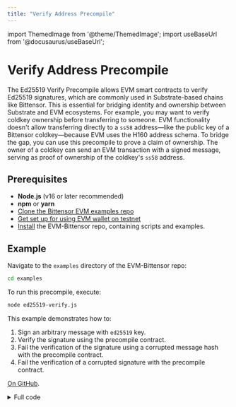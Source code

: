 ```yaml
---
title: "Verify Address Precompile"
---
```


import ThemedImage from '@theme/ThemedImage';
import useBaseUrl from '@docusaurus/useBaseUrl';

# Verify Address Precompile

The Ed25519 Verify Precompile allows EVM smart contracts to verify Ed25519 signatures, which are commonly used in Substrate-based chains like Bittensor. This is essential for bridging identity and ownership between Substrate and EVM ecosystems. For example, you may want to verify coldkey ownership before transferring to someone. EVM functionality doesn't allow transferring directly to a `ss58` address—like the public key of a Bittensor coldkey—because EVM uses the H160 address schema. To bridge the gap, you can use this precompile to prove a claim of ownership. The owner of a coldkey can send an EVM transaction with a signed message, serving as proof of ownership of the coldkey's `ss58` address.

## Prerequisites

- **Node.js** (v16 or later recommended)
- **npm** or **yarn**
- [Clone the Bittensor EVM examples repo](./install.md)
- [Get set up for using EVM wallet on testnet](./evm-testnet-with-metamask-wallet)
- [Install](./install) the EVM-Bittensor repo, containing scripts and examples.

## Example

Navigate to the `examples` directory of the EVM-Bittensor repo:

  ```bash
  cd examples
  ```
To run this precompile, execute:

  ```bash
  node ed25519-verify.js
  ```

This example demonstrates how to:

1. Sign an arbitrary message with `ed25519` key. 
2. Verify the signature using the precompile contract.
3. Fail the verification of the signature using a corrupted message hash with the precompile contract.
4. Fail the verification of a corrupted signature with the precompile contract.


[On GitHub](https://github.com/opentensor/evm-bittensor/blob/main/examples/ed25519-verify.js).

<details>
  <summary>Full code</summary>
```js
const { ethers } = require('ethers');
const { Keyring } = require('@polkadot/keyring');

// PROTECT YOUR PRIVATE KEYS WELL, NEVER COMMIT THEM TO GITHUB OR SHARE WITH ANYONE
const { rpcUrl } = require('./config.js');

const provider = new ethers.JsonRpcProvider(rpcUrl);

const IED25519VERIFY_ADDRESS = '0x0000000000000000000000000000000000000402';
const IEd25519VerifyABI = [
    {
        "inputs": [
            { "internalType": "bytes32", "name": "message", "type": "bytes32" },
            { "internalType": "bytes32", "name": "publicKey", "type": "bytes32" },
            { "internalType": "bytes32", "name": "r", "type": "bytes32" },
            { "internalType": "bytes32", "name": "s", "type": "bytes32" }
        ],
        "name": "verify",
        "outputs": [{ "internalType": "bool", "name": "", "type": "bool" }],
        "stateMutability": "pure",
        "type": "function"
    }
];

async function main() {
  const keyring = new Keyring({ type: 'ed25519' });
  const myAccount = keyring.addFromUri('//Alice');

  //////////////////////////////////////////////////////////////////////
  // Generate a signature

  // Your message to sign
  const message = 'Sign this message';
  const messageU8a = new TextEncoder().encode(message);
  const messageHex = ethers.hexlify(messageU8a); // Convert message to hex string
  const messageHash = ethers.keccak256(messageHex); // Hash the message to fit into bytes32
  console.log(`messageHash = ${messageHash}`);
  const hashedMessageBytes = hexToBytes(messageHash);

  // Sign the message
  const signature = myAccount.sign(hashedMessageBytes);
  console.log(`Signature: ${bytesToHex(signature)}`);

  // Verify the signature locally
  const isValid = myAccount.verify(hashedMessageBytes, signature, myAccount.publicKey);
  console.log(`Is the signature valid? ${isValid}`);

  //////////////////////////////////////////////////////////////////////
  // Verify the signature using the precompile contract

  const publicKeyBytes = bytesToHex(myAccount.publicKey);
  console.log(`publicKeyBytes = ${publicKeyBytes}`);

  // Split signture into Commitment (R) and response (s)
  let r = signature.slice(0, 32); // Commitment, a.k.a. "r" - first 32 bytes
  let s = signature.slice(32, 64); // Response, a.k.a. "s" - second 32 bytes
  let rBytes = bytesToHex(r);
  let sBytes = bytesToHex(s);
  const ed25519Contract = new ethers.Contract(IED25519VERIFY_ADDRESS, IEd25519VerifyABI, provider);
  const isPrecompileValid = await ed25519Contract.verify(messageHash, publicKeyBytes, rBytes, sBytes);
  console.log(`Is the signature valid according to the smart contract? ${isPrecompileValid}`);

  //////////////////////////////////////////////////////////////////////
  // Verify the signature for bad data using the precompile contract

  let brokenHashedMessageBytes = hashedMessageBytes;
  brokenHashedMessageBytes[0] = (brokenHashedMessageBytes[0] + 1) % 0xff;
  const brokenMessageHash = bytesToHex(brokenHashedMessageBytes);
  console.log(`brokenMessageHash = ${brokenMessageHash}`);
  const isPrecompileValidBadData = await ed25519Contract.verify(brokenMessageHash, publicKeyBytes, rBytes, sBytes);
  console.log(`Is the signature valid according to the smart contract for broken data? ${isPrecompileValidBadData}`);

  //////////////////////////////////////////////////////////////////////
  // Verify the bad signature for good data using the precompile contract

  let brokenR = r;
  brokenR[0] = (brokenR[0] + 1) % 0xff;
  rBytes = bytesToHex(r);
  const isPrecompileValidBadSignature = await ed25519Contract.verify(messageHash, publicKeyBytes, rBytes, sBytes);
  console.log(`Is the signature valid according to the smart contract for broken signature? ${isPrecompileValidBadSignature}`);
}

main().catch(console.error);

function hexToBytes(hex) {
  // Remove the '0x' prefix if it exists
  if (hex.startsWith('0x')) {
      hex = hex.slice(2);
  }

  // Initialize the array
  var bytes = new Uint8Array(hex.length / 2);

  // Loop through each pair of characters
  for (var i = 0; i < bytes.length; i++) {
      // Convert the pair of characters to a byte
      bytes[i] = parseInt(hex.substr(i * 2, 2), 16);
  }

  return bytes;
}

function bytesToHex(bytes) {
  // Initialize the hex string
  var hex = [];

  // Loop through each byte
  for (var i = 0; i < bytes.length; i++) {
      // Convert each byte to a hex string and add it to the array
      // Ensure it is two digits by padding with a zero if necessary
      hex.push((bytes[i] >>> 4).toString(16));
      hex.push((bytes[i] & 0xF).toString(16));
  }

  // Join all hex string parts into one string
  return '0x' + hex.join('');
}
```
</details>
## Example Output

```
node ed25519-verify.js
@polkadot/util has multiple versions, ensure that there is only one installed.
Either remove and explicitly install matching versions or dedupe using your package manager.
The following conflicting packages were found:
	cjs 12.2.1	node_modules/@polkadot/keyring/node_modules/@polkadot/util/cjs
	cjs 13.5.1	node_modules/@polkadot/util/cjs
messageHash = 0xd6ce89c7d4f347455c7dddf19b42e0357edd7587b73b81b384810253c3c3c8ff
Signature: 0x35c3c28c3470ea348343cea4881bd353843236df73a04300261cb86411fe88a05a196842849eb1ef4335b1f171a70e74d2d4c8d3b71ad6a41b6fa48afec85b01
Is the signature valid? true
publicKeyBytes = 0x88dc3417d5058ec4b4503e0c12ea1a0a89be200fe98922423d4334014fa6b0ee
Is the signature valid according to the smart contract? true
brokenMessageHash = 0xd7ce89c7d4f347455c7dddf19b42e0357edd7587b73b81b384810253c3c3c8ff
Is the signature valid according to the smart contract for broken data? false
Is the signature valid according to the smart contract for broken signature? false
```